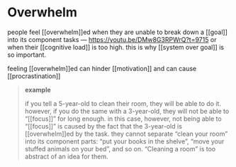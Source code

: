 # Overwhelm

people feel [[overwhelm]]ed when they are unable to break down a [[goal]] into its component tasks &mdash; <https://youtu.be/DMw8G3RPWrQ?t=9715> or when their [[cognitive load]] is too high. this is why [[system over goal]] is so important.

feeling [[overwhelm]]ed can hinder [[motivation]] and can cause [[procrastination]]

> **example**
>
> if you tell a 5-year-old to clean their room, they will be able to do it. however, if you do the same with a 3-year-old, they will not be able to “[[focus]]” for long enough. in this case, however, not being able to “[[focus]]” is caused by the fact that the 3-year-old is [[overwhelm]]ed by the task. they cannot separate “clean your room” into its component parts: “put your books in the shelve”, “move your stuffed animals on your bed”, and so on. “Cleaning a room” is too abstract of an idea for them.
